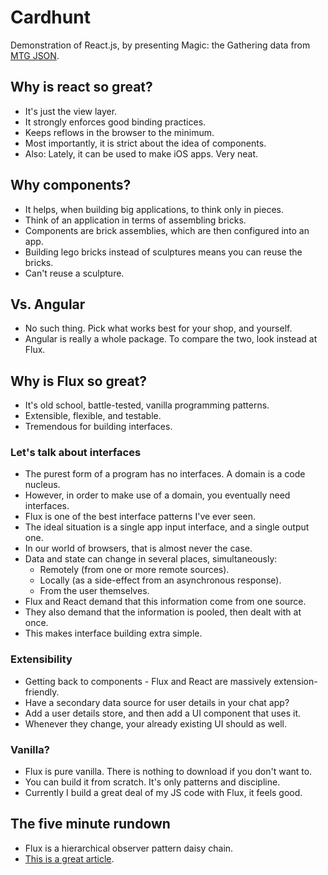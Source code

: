 # Cardhunt

Demonstration of React.js, by presenting Magic: the Gathering data from [MTG JSON](http://mtgjson.com/).

## Why is react so great?

* It's just the view layer.
* It strongly enforces good binding practices.
* Keeps reflows in the browser to the minimum.
* Most importantly, it is strict about the idea of components.
* Also: Lately, it can be used to make iOS apps.  Very neat.

## Why components?

* It helps, when building big applications, to think only in pieces.
* Think of an application in terms of assembling bricks.
* Components are brick assemblies, which are then configured into an app.
* Building lego bricks instead of sculptures means you can reuse the bricks.
* Can't reuse a sculpture.

## Vs. Angular

* No such thing.  Pick what works best for your shop, and yourself.
* Angular is really a whole package.  To compare the two, look instead at Flux.

## Why is Flux so great?

* It's old school, battle-tested, vanilla programming patterns.
* Extensible, flexible, and testable.
* Tremendous for building interfaces.

### Let's talk about interfaces

* The purest form of a program has no interfaces.  A domain is a code nucleus.
* However, in order to make use of a domain, you eventually need interfaces.
* Flux is one of the best interface patterns I've ever seen.
* The ideal situation is a single app input interface, and a single output one.
* In our world of browsers, that is almost never the case.
* Data and state can change in several places, simultaneously:
  * Remotely (from one or more remote sources).
  * Locally (as a side-effect from an asynchronous response).
  * From the user themselves.
* Flux and React demand that this information come from one source.
* They also demand that the information is pooled, then dealt with at once.
* This makes interface building extra simple.

### Extensibility

* Getting back to components - Flux and React are massively extension-friendly.
* Have a secondary data source for user details in your chat app?
* Add a user details store, and then add a UI component that uses it.
* Whenever they change, your already existing UI should as well.

### Vanilla?

* Flux is pure vanilla.  There is nothing to download if you don't want to.
* You can build it from scratch.  It's only patterns and discipline.
* Currently I build a great deal of my JS code with Flux, it feels good.

## The five minute rundown

* Flux is a hierarchical observer pattern daisy chain.
* [This is a great article](http://jonathancreamer.com/what-the-flux).
